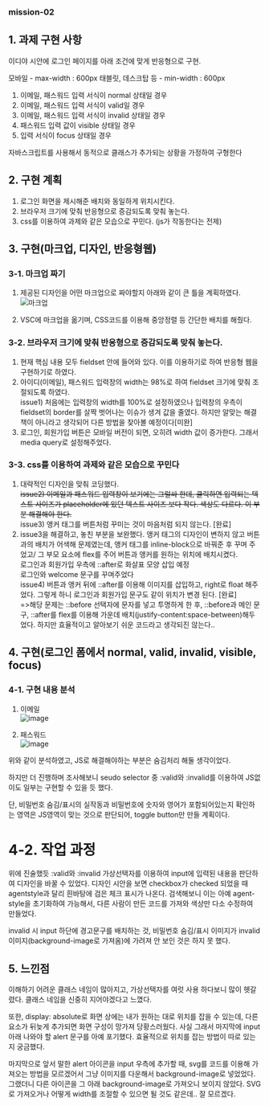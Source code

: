 ### mission-02

## 1. 과제 구현 사항

이디야 시안에 로그인 페이지를 아래 조건에 맞게 반응형으로 구현.

모바일 - max-width : 600px
태블릿, 데스크탑 등 - min-width : 600px

1. 이메일, 패스워드 입력 서식이 normal 상태일 경우
2. 이메일, 패스워드 입력 서식이 valid일 경우
3. 이메일, 패스워드 입력 서식이 invalid 상태일 경우
4. 패스워드 입력 값이 visible 상태일 경우
5. 입력 서식이 focus 상태일 경우

자바스크립트를 사용해서 동적으로 클래스가 추가되는 상황을 가정하여 구형한다

## 2. 구현 계획

1. 로그인 화면을 제시해준 배치와 동일하게 위치시킨다.
2. 브라우저 크기에 맞춰 반응형으로 증감되도록 맞춰 놓는다.
3. css를 이용하여 과제와 같은 모습으로 꾸민다. (js가 작동한다는 전제)

## 3. 구현(마크업, 디자인, 반응형웹)

### 3-1. 마크업 짜기
1) 제공된 디자인을 어떤 마크업으로 짜야할지 아래와 같이 큰 틀을 계획하였다.
![마크업](https://github.com/yeseul0000/homework/assets/148925429/24ed2b29-fd99-46b1-9b64-743bc210f4d1)

2) VSC에 마크업을 옮기며, CSS코드를 이용해 중앙정렬 등 간단한 배치를 해줬다.

### 3-2. 브라우저 크기에 맞춰 반응형으로 증감되도록 맞춰 놓는다.
1) 현재 핵심 내용 모두 fieldset 안에 들어와 있다.
   이를 이용하기로 하여 반응형 웹을 구현하기로 하였다.
2) 아이디(이메일), 패스워드 입력창의 width는 98%로 하여 fieldset 크기에 맞춰 조절되도록 하였다. <br/> 
   issue1) 처음에는 입력창의 width를 100%로 설정하였으나 입력창의 우측이 fieldset의 border를 살짝 벗어나는 이슈가 생겨 값을 줄였다. 하지만 알맞는 해결책이 아니라고 생각되어 다른 방법을 찾아볼 예정이다[미완]
3) 로그인, 회원가입 버튼은 모바일 버전이 되면, 오히려 width 값이 증가한다. 그래서 media query로 설정해주었다.

### 3-3. css를 이용하여 과제와 같은 모습으로 꾸민다
1) 대략적인 디자인을 맞춰 코딩했다. <br/> 
   ~~issue2) 이메일과 패스워드 입력창이 보기에는 그럴싸 한데, 클릭하면 입력되는 텍스트 사이즈가 placeholder에 있던 텍스트 사이즈 보다 작다. 색상도 다르다. 이 부분 해결해야 한다.~~ <br/>
   issue3) 앵커 태그를 버튼처럼 꾸미는 것이 마음처럼 되지 않는다. [완료]
2) issue3을 해결하고, 놓친 부분을 보완했다.
   앵커 태그의 디자인이 변하지 않고 버튼과의 배치가 어색해 문제였는데, 앵커 태그를 inline-block으로 바꿔준 후 꾸며 주었고/ 그 부모 요소에 flex를 주어 버튼과 앵커를 원하는 위치에 배치시켰다. <br/>
   로그인과 회원가입 우측에 ::after로 화살표 모양 삽입 예정<br/>
   로그인와 welcome 문구를 꾸며주었다<br/>
   issue4) 버튼과 앵커 뒤에 ::after를 이용해 이미지를 삽입하고, right로 float 해주었다. 그렇게 하니 로그인과 회원가입 문구도 같이 위치가 변경 된다. [완료] <br />
   =>해당 문제는 ::before 선택자에 문자를 넣고 투명하게 한 후, ::before과 메인 문구, ::after를 flex를 이용해 가운데 배치(justify-content:space-between)해두었다. 하지만 효율적이고 알아보기 쉬운 코드라고 생각되진 않는다..
   
## 4. 구현(로그인 폼에서 normal, valid, invalid, visible, focus)

### 4-1. 구현 내용 분석
1) 이메일 <br/>
![image](https://github.com/yeseul0000/homework/assets/148925429/6135f7ce-c9f0-4c8d-ab29-61b2d7f3ae59)

2) 패스워드 <br/>
![image](https://github.com/yeseul0000/homework/assets/148925429/05a910aa-df17-439b-a70e-01f7548ad432)

위와 같이 분석하였고, JS로 해결해야하는 부분은 숨김처리 해둘 생각이었다.

하지만 더 진행하며 조사해보니 seudo selector 중 :valid와 :invalid를 이용하여 JS없이도 일부는 구현할 수 있을 듯 했다.

단, 비밀번호 숨김/표시의 실작동과 비밀번호에 숫자와 영어가 포함되어있는지 확인하는 영역은 JS영역이 맞는 것으로 판단되어, toggle button만 만들 계획이다.

# 4-2. 작업 과정

위에 진술했듯 :valid와 :invalid 가상선택자를 이용하여 input에 입력된 내용을 판단하여 디자인을 바꿀 수 있었다.
디자인 시안을 보면 checkbox가 checked 되었을 때 agentstyle과 달리 흰바탕에 검은 체크 표시가 나온다. 검색해보니 이는 아예 agent-style을 초기화하여 가능해서, 다른 사람이 만든 코드를 가져와 색상만 다소 수정하여 만들었다.

invalid 시 input 하단에 경고문구를 배치하는 것, 비밀번호 숨김/표시 이미지가 invalid 이미지(background-image로 가져옴)에 가려져 안 보인 것은 하지 못 했다. 

## 5. 느낀점

이해하기 어려운 클래스 네임이 많아지고, 가상선택자를 여럿 사용 하다보니 많이 헷갈렸다.
클래스 네임을 신중히 지어야겠다고 느꼈다.

또한, display: absolute로 화면 상에는 내가 원하는 대로 위치를 잡을 수 있는데, 다른 요소가 뒤늦게 추가되면 화면 구성이 망가져 당황스러웠다. 사실 그래서 마지막에 input 아래 나와야 할 alert 문구를 아예 포기했다. 효율적으로 위치를 잡는 방법이 따로 있는지 궁금했다.

마지막으로 앞서 말한 alert 아이콘을 input 우측에 추가할 때, svg를 코드를 이용해 가져오는 방법을 모르겠어서 그냥 이미지를 다운해서 background-image로 넣었었다. 그랬더니 다른 아이콘을 그 아래 background-image로 가져오니 보이지 않았다. SVG로 가져오거나 어떻게 width를 조절할 수 있으면 될 것도 같은데.. 잘 모르겠다.
